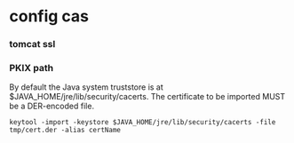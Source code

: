config cas
==========

### tomcat ssl

### PKIX path
By default the Java system truststore is at $JAVA_HOME/jre/lib/security/cacerts. The certificate to be imported MUST be a DER-encoded file.
```
keytool -import -keystore $JAVA_HOME/jre/lib/security/cacerts -file tmp/cert.der -alias certName
```



